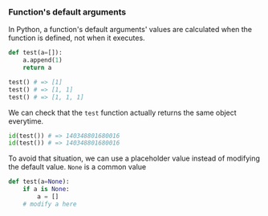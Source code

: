### Function's default arguments

In Python, a function's default arguments' values are calculated when the function is defined, not when it executes.

```python
def test(a=[]):
    a.append(1)
    return a

test() # => [1]
test() # => [1, 1]
test() # => [1, 1, 1]
```

We can check that the `test` function actually returns the same object everytime.

```python
id(test()) # => 140348801680016
id(test()) # => 140348801680016
```

To avoid that situation, we can use a placeholder value instead of modifying the default value. `None` is a common value

```python
def test(a=None):
    if a is None:
        a = []
    # modify a here
```
